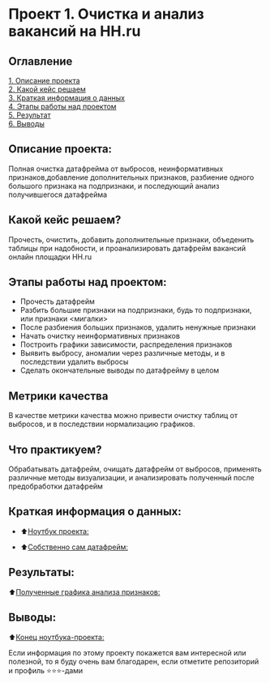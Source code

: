 # Проект 1. Очистка и анализ вакансий на HH.ru

## Оглавление  
[1. Описание проекта](#about)  
[2. Какой кейс решаем](#case)  
[3. Краткая информация о данных](#data_info)  
[4. Этапы работы над проектом](#requirements)  
[5. Результат](#results)    
[6. Выводы](#finaly) 

<h2 id="about">Описание проекта:</h2>
Полная очистка датафрейма от выбросов, неинформативных признаков,добавление дополнительных признаков, разбиение одного большого признака на подпризнаки, и последующий анализ получившегося датафрейма


<h2 id="case">Какой кейс решаем?</h2>
Прочесть, очистить, добавить дополнительные признаки, объеденить таблицы при надобности, и проанализировать датафрейм вакансий онлайн площадки HH.ru

<h2 id="requirements">Этапы работы над проектом:</h2>

- Прочесть датафрейм
- Разбить большие признаки на подпризнаки, будь то подпризнаки, или признаки <мигалки>
- После разбиения больших признаков, удалить ненужные признаки
- Начать очистку неинформативных признаков
- Построить графики зависимости, распределения признаков
- Выявить выбросу, аномалии через различные методы, и в последствии удалить выбросы
- Сделать окончательные выводы по датафрейму в целом

  
<h2 id="metrics">Метрики качества</h2>
В качестве метрики качества можно привести очистку таблиц от выбросов, и в последствии нормализацию графиков.

<h2 id="practise">Что практикуем?</h2>
Обрабатывать датафрейм, очищать датафрейм от выбросов, применять различные методы визуализации, и анализировать полученный после предобработки датафрейм


<h2 id="data_info">Краткая информация о данных:</h2>

- :arrow_up:[Ноутбук проекта: ](PROJECT_1/Project-1._Ноутбук-шаблон.ipynb)
  
- :arrow_up:[Собственно сам датафрейм: ](https://drive.google.com/file/d/1Ixg_5IV1MyV3mtBbwKQ98YK2N-d3wbMZ/view?usp=sharing)

<h2 id="results">Результаты: </h2>  

:arrow_up:[Полученные графика анализа признаков: ](PROJECT_1/Plotly_charts)


<h2 id="finaly">Выводы: </h2>

:arrow_up:[Конец ноутбука-проекта: ](PROJECT_1/Project-1._Ноутбук-шаблон.ipynb)


Если информация по этому проекту покажется вам интересной или полезной, то я буду очень вам благодарен, если отметите репозиторий и профиль ⭐️⭐️⭐️-дами
